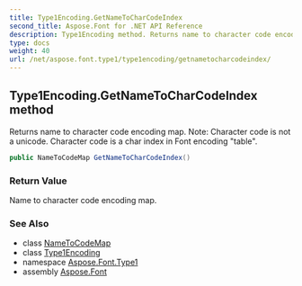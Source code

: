 ```yaml
---
title: Type1Encoding.GetNameToCharCodeIndex
second_title: Aspose.Font for .NET API Reference
description: Type1Encoding method. Returns name to character code encoding map. Note Character code is not a unicode. Character code is a char index in Font encoding table
type: docs
weight: 40
url: /net/aspose.font.type1/type1encoding/getnametocharcodeindex/
---
```

## Type1Encoding.GetNameToCharCodeIndex method

Returns name to character code encoding map. Note: Character code is not a unicode. Character code is a char index in Font encoding "table".

```csharp
public NameToCodeMap GetNameToCharCodeIndex()
```

### Return Value

Name to character code encoding map.

### See Also

* class [NameToCodeMap](../../../aspose.font/nametocodemap/)
* class [Type1Encoding](../)
* namespace [Aspose.Font.Type1](../../../aspose.font.type1/)
* assembly [Aspose.Font](../../../)


